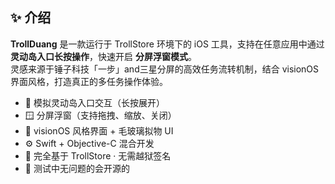 ## ✨ 介绍

**TrollDuang** 是一款运行于 TrollStore 环境下的 iOS 工具，支持在任意应用中通过 **灵动岛入口长按操作**，快速开启 **分屏浮窗模式**。  
灵感来源于锤子科技「一步」and三星分屏的高效任务流转机制，结合 visionOS 界面风格，打造真正的多任务操作体验。

- 📱 模拟灵动岛入口交互（长按展开）
- 🪟 分屏浮窗（支持拖拽、缩放、关闭）
- 🎨 visionOS 风格界面 + 毛玻璃拟物 UI
- ⚙️ Swift + Objective-C 混合开发
- 🧊 完全基于 TrollStore · 无需越狱签名
- 📱 测试中无问题的会开源的
